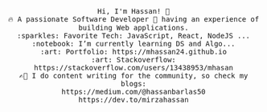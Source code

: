 
<p align="center">
  <samp>
    Hi, I'm Hassan! 👋 <br>
    🔥 A passionate Software Developer 🚀 having an experience of building Web applications. <br>
    :sparkles: Favorite Tech: JavaScript, React, NodeJS ... <br>
    :notebook: I’m currently learning DS and Algo...  <br>
    :art: Portfolio: https://mhassan24.github.io <br>
    :art: Stackoverflow: https://stackoverflow.com/users/13438953/mhasan <br>
    ✍🏻 I do content writing for the community, so check my blogs:  <br>
    https://medium.com/@hassanbarlas50 <br>
    https://dev.to/mirzahassan
  </samp>
</p>
